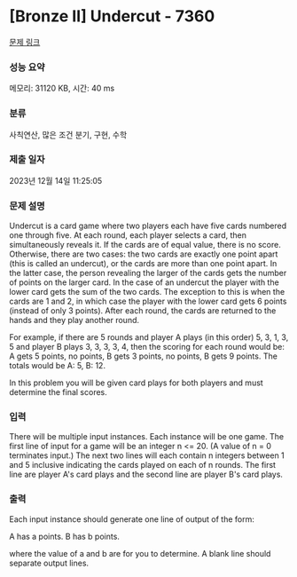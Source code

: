 # [Bronze II] Undercut - 7360 

[문제 링크](https://www.acmicpc.net/problem/7360) 

### 성능 요약

메모리: 31120 KB, 시간: 40 ms

### 분류

사칙연산, 많은 조건 분기, 구현, 수학

### 제출 일자

2023년 12월 14일 11:25:05

### 문제 설명

<p>Undercut is a card game where two players each have five cards numbered one through five. At each round, each player selects a card, then simultaneously reveals it. If the cards are of equal value, there is no score. Otherwise, there are two cases: the two cards are exactly one point apart (this is called an undercut), or the cards are more than one point apart. In the latter case, the person revealing the larger of the cards gets the number of points on the larger card. In the case of an undercut the player with the lower card gets the sum of the two cards. The exception to this is when the cards are 1 and 2, in which case the player with the lower card gets 6 points (instead of only 3 points). After each round, the cards are returned to the hands and they play another round.</p>

<p>For example, if there are 5 rounds and player A plays (in this order) 5, 3, 1, 3, 5 and player B plays 3, 3, 3, 3, 4, then the scoring for each round would be: A gets 5 points, no points, B gets 3 points, no points, B gets 9 points. The totals would be A: 5, B: 12.</p>

<p>In this problem you will be given card plays for both players and must determine the final scores.</p>

### 입력 

 <p>There will be multiple input instances. Each instance will be one game. The first line of input for a game will be an integer n <= 20. (A value of n = 0 terminates input.) The next two lines will each contain n integers between 1 and 5 inclusive indicating the cards played on each of n rounds. The first line are player A's card plays and the second line are player B's card plays.</p>

<p> </p>

### 출력 

 <p>Each input instance should generate one line of output of the form:</p>

<p>A has a points. B has b points.</p>

<p>where the value of a and b are for you to determine. A blank line should separate output lines.</p>


